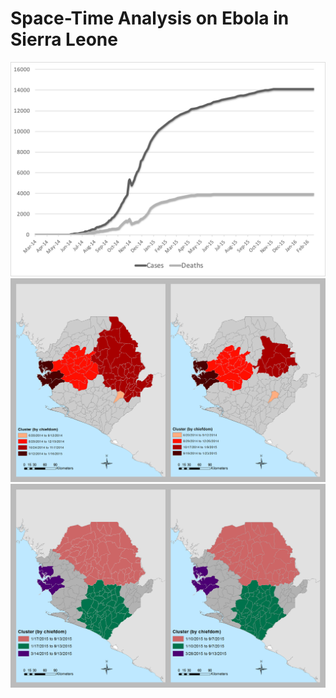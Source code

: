 # Space-Time Analysis on Ebola in Sierra Leone
<img alt="Figure 1" src="/Fig1.png" width="600px" />
<img alt="Figure 2" src="/Fig2.png" width="600px" />
<img alt="Figure 3" src="/Fig3.png" width="600px" />
